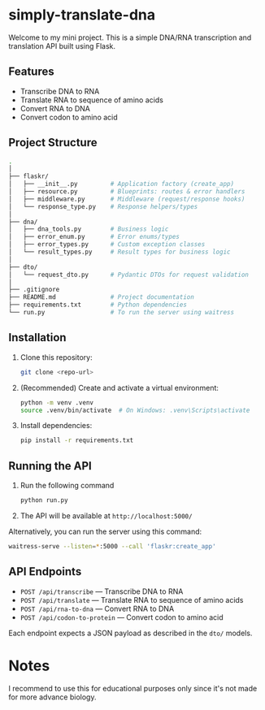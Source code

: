 # simply-translate-dna

Welcome to my mini project. This is a simple DNA/RNA transcription and translation 
API built using Flask.

## Features

- Transcribe DNA to RNA
- Translate RNA to sequence of amino acids
- Convert RNA to DNA
- Convert codon to amino acid

## Project Structure

```bash
.
│
├── flaskr/
│   ├── __init__.py         # Application factory (create_app)
│   ├── resource.py         # Blueprints: routes & error handlers
│   ├── middleware.py       # Middleware (request/response hooks)
│   └── response_type.py    # Response helpers/types
│
├── dna/
│   ├── dna_tools.py        # Business logic
│   ├── error_enum.py       # Error enums/types
│   ├── error_types.py      # Custom exception classes
│   └── result_types.py     # Result types for business logic
│
├── dto/
│   └── request_dto.py      # Pydantic DTOs for request validation
│
├── .gitignore
├── README.md               # Project documentation
├── requirements.txt        # Python dependencies
└── run.py                  # To run the server using waitress
```

## Installation

1. Clone this repository:
   ```bash
   git clone <repo-url>
   ```
2. (Recommended) Create and activate a virtual environment:
   ```bash
   python -m venv .venv
   source .venv/bin/activate  # On Windows: .venv\Scripts\activate
   ```
3. Install dependencies:
   ```bash
   pip install -r requirements.txt
   ```

## Running the API

1. Run the following command
   ```bash
   python run.py
   ```
2. The API will be available at `http://localhost:5000/`

Alternatively, you can run the server using this command:
```bash
waitress-serve --listen=*:5000 --call 'flaskr:create_app'
```

## API Endpoints

- `POST /api/transcribe` — Transcribe DNA to RNA
- `POST /api/translate` — Translate RNA to sequence of amino acids
- `POST /api/rna-to-dna` — Convert RNA to DNA
- `POST /api/codon-to-protein` — Convert codon to amino acid

Each endpoint expects a JSON payload as described in the `dto/` models.

# Notes
I recommend to use this for educational purposes only since it's not made for more advance biology.
